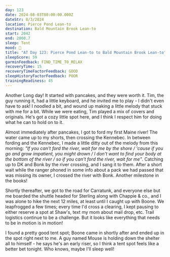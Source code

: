 ```yaml
---
day: 123
date: 2024-08-03T00:00:00.000Z
dateStr: 8/3/2024
location: Pierce Pond Lean-to
destination: Bald Mountain Brook Lean-to
start: 2042
end: 2060.7
sleep: Tent
mood: 🙂
title: "AT Day 123: Pierce Pond Lean-to to Bald Mountain Brook Lean-to"
sleepScore: 59
garminFeedback: FIND_TIME_TO_RELAX
recoveryTime: 15
recoveryTimeFactorFeedback: GOOD
sleepHistoryFactorFeedback: POOR
trainingReadiness: 45
---
```

Another Long day! It started with pancakes, and they were worth it. Tim, the guy running it, had a little keyboard, and he invited me to play - I didn't even have to ask! I noodled a bit, and wound up making a little melody that stuck with me for a bit. While we were eating, Tim played a mix of covers and originals. He's got a cozy little spot here, and I think I respect him for doing what he can to hold on to it.

Almost immediately after pancakes, I got to ford my first Maine river! The water came up to my shorts, then crossing the Kennebec. In between fording and the Kennebec, I made a little ditty out of the melody from this morning: *"If you can't ford the river, wait for me by the shore / 'cause if you go and grow impatient, you might drown / I don't want to find your body at the bottom of the river / so if you can't ford the river, wait for me"*. Catching up to DK and Bonk by the river crossing, and I sang it to them. After a short wait while the ranger phoned in some info about a pack we had passed that was missing its owner, I crossed the river with Bonk. Another milestone in the books!

Shortly thereafter, we got to the road for Carratunk, and everyone else but me boarded the shuttle headed for Sterling along with Chappie & co., and I was alone to hike the next 12 miles, at least until I caught up with Boone. We leapfrogged a few times; every time I'd cross a clearing, I kept pausing to either reserve a spot at Shaw's, text my mom about mail drop, etc. Trail logistics continue to be a challenge. But it looks like everything that needs to be in motion is in motion!

I found a pretty good tent spot; Boone came in shortly after and ended up in the spot right next to me. A guy named Mouse is holding down the shelter all to himself - he says he's an early riser, so I think a tent spot feels like a better bet tonight. Who knows, maybe I'll sleep well!
